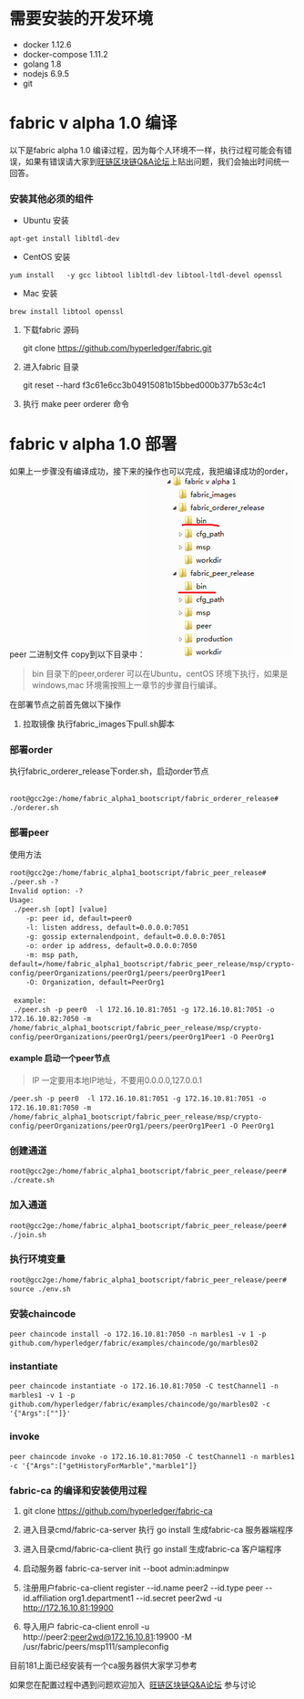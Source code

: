 # 需要安装的开发环境
* docker 1.12.6
* docker-compose 1.11.2
* golang 1.8
* nodejs 6.9.5
* git

# fabric v alpha 1.0 编译

以下是fabric alpha 1.0 编译过程，因为每个人环境不一样，执行过程可能会有错误，如果有错误请大家到[旺链区块链Q&A论坛](http://ks.blockchain001.com/)上贴出问题，我们会抽出时间统一回答。

### 安装其他必须的组件

* Ubuntu 安装

```
apt-get install libltdl-dev
```

* CentOS 安装

```
yum install   -y gcc libtool libltdl-dev libtool-ltdl-devel openssl
```

* Mac 安装
```
brew install libtool openssl
```


1. 下载fabric 源码

   git clone https://github.com/hyperledger/fabric.git
   
   

2. 进入fabric 目录

   git reset --hard f3c61e6cc3b04915081b15bbed000b377b53c4c1

3. 执行 make peer orderer 命令

# fabric v alpha 1.0 部署

如果上一步骤没有编译成功，接下来的操作也可以完成，我把编译成功的order，peer 二进制文件 copy到以下目录中：
![Alt text](./images/pic1.png)
> bin 目录下的peer,orderer 可以在Ubuntu，centOS 环境下执行，如果是windows,mac 环境需按照上一章节的步骤自行编译。

在部署节点之前首先做以下操作
1. 拉取镜像
执行fabric_images下pull.sh脚本

### 部署order

执行fabric_orderer_release下order.sh，启动order节点
```shell

root@gcc2ge:/home/fabric_alpha1_bootscript/fabric_orderer_release# ./orderer.sh 

```


### 部署peer

使用方法
```
root@gcc2ge:/home/fabric_alpha1_bootscript/fabric_peer_release# ./peer.sh -?
Invalid option: -?
Usage: 
 ./peer.sh [opt] [value] 
    -p: peer id, default=peer0
    -l: listen address, default=0.0.0.0:7051
    -g: gossip externalendpoint, default=0.0.0.0:7051
    -o: order ip address, default=0.0.0.0:7050
    -m: msp path, default=/home/fabric_alpha1_bootscript/fabric_peer_release/msp/crypto-config/peerOrganizations/peerOrg1/peers/peerOrg1Peer1
    -O: Organization, default=PeerOrg1
 
 example: 
 ./peer.sh -p peer0  -l 172.16.10.81:7051 -g 172.16.10.81:7051 -o 172.16.10.82:7050 -m /home/fabric_alpha1_bootscript/fabric_peer_release/msp/crypto-config/peerOrganizations/peerOrg1/peers/peerOrg1Peer1 -O PeerOrg1 
 ```
#### example 启动一个peer节点 
> IP 一定要用本地IP地址，不要用0.0.0.0,127.0.0.1

```
/peer.sh -p peer0  -l 172.16.10.81:7051 -g 172.16.10.81:7051 -o 172.16.10.81:7050 -m /home/fabric_alpha1_bootscript/fabric_peer_release/msp/crypto-config/peerOrganizations/peerOrg1/peers/peerOrg1Peer1 -O PeerOrg1 
```

### 创建通道

```
root@gcc2ge:/home/fabric_alpha1_bootscript/fabric_peer_release/peer# ./create.sh 
```

### 加入通道

```
root@gcc2ge:/home/fabric_alpha1_bootscript/fabric_peer_release/peer# ./join.sh 
```

### 执行环境变量

```
root@gcc2ge:/home/fabric_alpha1_bootscript/fabric_peer_release/peer# source ./env.sh
```

### 安装chaincode

```
peer chaincode install -o 172.16.10.81:7050 -n marbles1 -v 1 -p github.com/hyperledger/fabric/examples/chaincode/go/marbles02
```

### instantiate

```
peer chaincode instantiate -o 172.16.10.81:7050 -C testChannel1 -n marbles1 -v 1 -p github.com/hyperledger/fabric/examples/chaincode/go/marbles02 -c '{"Args":[""]}'
```

### invoke

```
peer chaincode invoke -o 172.16.10.81:7050 -C testChannel1 -n marbles1 -c '{"Args":["getHistoryForMarble","marble1"]}
```

### fabric-ca 的编译和安装使用过程

1. git clone https://github.com/hyperledger/fabric-ca  

2. 进入目录cmd/fabric-ca-server  执行  go install  生成fabric-ca 服务器端程序

3. 进入目录cmd/fabric-ca-client  执行  go install 生成fabric-ca 客户端程序

4. 启动服务器 fabric-ca-server init --boot admin:adminpw

5. 注册用户fabric-ca-client register --id.name peer2 --id.type peer --id.affiliation org1.department1 --id.secret peer2wd -u http://172.16.10.81:19900

6. 导入用户
fabric-ca-client enroll -u http://peer2:peer2wd@172.16.10.81:19900 -M /usr/fabric/peers/msp111/sampleconfig


目前181上面已经安装有一个ca服务器供大家学习参考


如果您在配置过程中遇到问题欢迎加入  [旺链区块链Q&A论坛](http://ks.blockchain001.com/) 参与讨论
